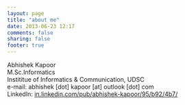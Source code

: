 ```yaml
---
layout: page
title: "about me"
date: 2013-06-23 12:17
comments: false
sharing: false
footer: true
---
```

Abhishek Kapoor  
M.Sc.Informatics  
Instititue of Informatics & Communication, UDSC  
e-mail: abhishek [dot] kapoor [at] outlook [dot] com  
LinkedIn: <a href='http://in.linkedin.com/pub/abhishek-kapoor/95/b92/4b7/' >in.linkedin.com/pub/abhishek-kapoor/95/b92/4b7/</a>

